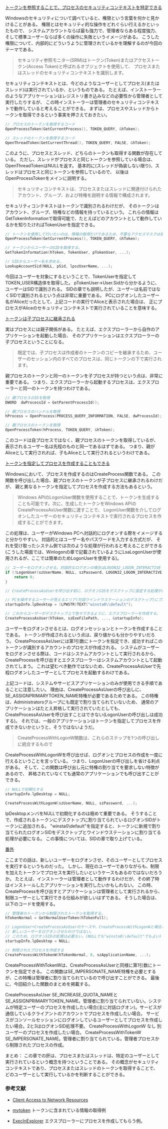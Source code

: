 ﻿
[トークンを参照することで、プロセスのセキュリティコンテキストを特定できる](7.4.2.c_トークン/01_token_user/01_token_user.cpp)

Windowsのセキュリティについて調べていると、権限という言葉を何かと見かけることがある。
権限とはセキュリティ的な操作をどれぐらい行えるかといったもので、
システムアカウントならば最も強力で、管理者ならある程度強力、そして標準ユーザーならば多くの操作に失敗というイメージがある。
こうした権限について、内部的にどういうように管理されているかを理解するのが今回のテーマである。

>セキュリティ参照モニター(SRM)はトークン(Token)またはアクセストークン(Access Token)と呼ばれるオブジェクトを使用して、
>プロセスまたはスレッドのセキュリティコンテキストを識別します。

セキュリティコンテキストとは、今どのようなユーザーとしてプロセス(またはスレッド)は実行されているか、というものである。
たとえば、インストーラーのようなアプリケーションはレジストリ書き込みなどの必要性から管理者として実行したりするが、
この時インストーラーは管理者のセキュリティコンテキストで動作していると考えることができる。
まずは、プロセスやスレッドからトークンを取得できるという事実を押さえておきたい。

```cpp
// プロセスのトークンを取得するコード
OpenProcessToken(GetCurrentProcess(), TOKEN_QUERY, &hToken);

// スレッドのトークンを取得するコード
OpenThreadToken(GetCurrentThread(), TOKEN_QUERY, FALSE, &hToken);
```

このように、プロセスとスレッド、どちらのトークンも取得する関数が存在している。
ただし、スレッドがプロセスと同じトークンを参照している場合は、OpenThreadTokenはNULLを返す。
基本的に(スレッドが偽装しない限り)、スレッドはプロセスと同じトークンを参照しているので、
以後はOpenProcessTokenをメインに説明する。

>セキュリティコンテキストは、プロセスまたはスレッドに関連付けられたアカウント、グループ、および特権を説明する情報で構成されます。

セキュリティコンテキストはトークンで識別されるわけだが、
そのトークンはアカウント、グループ、特権などの情報を持っているという。
これらの情報はGetTokenInformationで取得可能で、たとえばどのアカウントとして動作しているかを知りたければTokenUserを指定できる。

```cpp
// トークンを使用して行いたいのは、情報の取得だけであるため、不要なアクセスマスクは指定しない。
OpenProcessToken(GetCurrentProcess(), TOKEN_QUERY, &hToken);

// トークンからユーザーのSIDを取得する。
GetTokenInformation(hToken, TokenUser, pTokenUser, ...);

// SIDからユーザー名を求める。
LookupAccountSid(NULL, pSid, lpszUserName, ...);
```

今回はユーザーを対象にするということで、TokenUserを指定してTOKEN_USER構造体を取得した。
pTokenUser->User.Sidから分かるように、ユーザーはSIDで識別される。
SIDの章でも説明したが、ユーザーは名前ではなくSIDで識別されるという点は非常に重要である。
PCにログオンしたユーザー名がAliceだったとして、上記コードの実行でAliceと表示された場合は、
正にプロセスがAliceのセキュリティコンテキストで実行されていることを意味する。

[トークンは子プロセスに継承される](7.4.2.c_トークン/02_parent_process/02_parent_process.cpp)

実はプロセスには親子関係がある。
たとえば、エクスプローラーから自作のアプリケーションを起動した場合、
そのアプリケーションはエクスプローラーの子プロセスということになる。

>既定では、子プロセスは作成者のトークンのコピーを継承するため、ユーザーのセッション内のすべてのプロセスは、同じトークンの下で実行されます。

親プロセスのトークンと同一のトークンを子プロセスが持つという点は、非常に重要である。
つまり、エクスプローラーから起動するプロセスは、エクスプローラーと同一のトークンを持つわけである。

```cpp
// 親プロセスのIDを取得
DWORD  dwProcessId = GetParentProcessId();

// 親プロセスのハンドルを取得
hProcess = OpenProcess(PROCESS_QUERY_INFORMATION, FALSE, dwProcessId);

// 親プロセスのトークンを取得
OpenProcessToken(hProcess, TOKEN_QUERY, &hToken);
```

このコードは自プロセスではなく、親プロセスのトークンを取得しているが、
表示されるユーザー名は先程のものと同一であるはずである。
つまり、親がAliceとして実行されれば、子もAliceとして実行されるというわけである。

[トークンを指定してプロセスを作成することもできる](7.4.2.c_トークン/03_create_process_logonw/03_create_process_logonw.cpp)

Windowsにおいて、プロセスを作成するのはCreateProcess関数である。
この関数を呼び出した場合、親プロセスのトークンが子プロセスに継承されるわけだが、
親と異なるトークンを指定してプロセスを作成する方法もあるという。

>Windows APIのLogonUser関数を使用することで、トークンを生成することも可能です。次に、生成したトークンをWindows APIのCreateProcessAsUser関数に渡すことで、
>LogonUser関数を介してログオンしたユーザーのセキュリティコンテキストで実行されるプロセスを作成することができます。

この処理は、ユーザーがWindows PCへ対話的にログオンする際をイメージすると分かりやすい。
対話的とはユーザー名やパスワードを入力する方式だが、
それを受け取ったシステム側では次のような処理が行われると考えることができる
(こうした場面では、Winlogonの章で記載されているようにLsaLogonUserが使用されるが、ここでは簡単のためLogonUserを使用する)。

```cpp
// ユーザーをログオンさせる。対話的なログオンの場合はLOGON32_LOGON_INTERACTIVE
if (!LogonUser(szUserName, NULL, szPassword, LOGON32_LOGON_INTERACTIVE, LOGON32_PROVIDER_DEFAULT, &hToken)) {
	return 0;
}

// CreateProcessAsUserを呼び出す前に、ログオンSIDをデスクトップに設定する処理が必要だがここでは省略

// PCを操作するユーザーが見えるエリア(対話ウインドウステーションのデスクトップ)にプロセスを作成するよう指定
startupInfo.lpDesktop = (LPWSTR)TEXT("winsta0\\default");

// これからユーザーがデスクトップ上で色々できるように、エクスプローラーを作成する。
CreateProcessAsUser(hToken, szExeFilePath, ..., &startupInfo);
```

ユーザーをログオンさせるとは、ログオンセッションとトークンを作成することである。
トークンが作成されるという点は、戻り値からも分かりやすいだろう。
CreateProcessAsUserには第1引数にトークンを指定でき、成功すればこのトークンが識別するアカウントのプロセスが作成される。
システムがユーザーをログオンさせる際は、コードはシステムアカウントとして実行されるから、
CreateProcessを呼び出すとエクスプローラーはシステムアカウントとして起動されてしまう。
これは望むべき動作ではないため、CreateProcessAsUserで先程ログオンしたユーザーとしてプロセスを起動するわけである。

上記コードは、システムやサービスアプリケーションのみが使用できる手順であることに注意したい。
理由は、CreateProcessAsUserの呼び出しに、SE_ASSIGNPRIMARYTOKEN_NAME特権が必要であるためである。
この特権は、Administratorsグループにも既定で割り当てられていないため、
通常のアプリケーションはたとえ昇格して実行されていたとしても、CreateProcessAsUserを呼び出すことはできない(LogonUserの呼び出しは成功する)。
それでは、一般のアプリケーションはトークンを指定してプロセスを作成できないかというと、そうではないようだ。

>CreateProcessWithLogonW関数は、これらのステップを1つの呼び出しに統合するもので

CreateProcessWithLogonWを呼び出せば、ログオンとプロセスの作成を一度に行えるということを言っている。
つまり、LogonUserの呼び出しを省ける利点がある。
そして、この関数は呼び出し元に特権の割り当てを要求しない特徴があるので、
昇格されていなくても通常のアプリケーションでも呼び出すことができる。

```cpp
// NULLで初期化する
startupInfo.lpDesktop = NULL;

CreateProcessWithLogonW(szUserName, NULL, szPassword, ...);
```

lpDesktopメンバをNULLで初期化するのは極めて重要である。
そうすることで、作成されるトークンにデスクトップに割り当てられているログオンSIDがトークンに追加される。
"winsta0\\default"を指定すると、トークンに新規で割り当てられたログオンSIDをデスクトップとウインドウステーションに割り当てる処理が必要になる。
この事情については、SIDの章で取り上げている。

[番外](7.4.2.c_トークン/04_create_process_tokenw/04_create_process_tokenw.cpp)

ここまでの話は、新しいユーザーをログオンさせ、そのユーザーとしてプロセスを実行するというものだった。
しかし、現在のユーザーでありながらも、制限を加えたトークンでプロセスを実行したいというケースもあるのではないだろうか。
たとえば、インストーラーは管理者として動作するわけだが、その終了時はインストールしたアプリケーションを実行したいかもしれない。
この時、CreateProcessを呼び出すとアプリケーションは管理者として実行されるから、制限ユーザーとして実行できる仕組みが欲しいはずである。
そうした場合は、以下のコードを使用する。

```cpp
// 管理者のトークンから制限されたトークンを取得する。
hTokenNormal = GetNormalUserToken(hTokenFull);

// LogonUser+CreateProcessAsUserのケースや、CreateProcessWithLogonWと場合と異なり、
// 新しいユーザーをログオンさせたわけではない。
// このため、ログオンSIDの処理は必要ない。(NULLでも"winsta0\\default"でもよい)
startupInfo.lpDesktop = NULL;

// 制限されたプロセスを作成する
CreateProcessWithTokenW(hTokenNormal, 0, szApplicationName, ...);
```

CreateProcessWithTokenWは、CreateProcessAsUserと同様に第1引数にトークンを指定できる。
この関数はSE_IMPERSONATE_NAME特権を必要とするが、この特権は管理者に割り当てられているので呼び出すことができる。
最後に、今回紹介した関数のまとめを掲載する。

CreateProcessAsUser SE_INCREASE_QUOTA_NAMEとSE_ASSIGNPRIMARYTOKEN_NAME。管理者に割り当てられていない。システムが特定ユーザーのプロセスを作成したい場合(主に対話ログオン)。サービスが通信しているクライアントのアカウントでプロセスを作成したい場合。
サービスがコンソールセッションにログオンしているユーザーとしてプロセスを作成したい場合。2と3はログオンSID処理不要。
CreateProcessWithLogonW なし 別ユーザーのプロセスを作成したい場合。
CreateProcessWithTokenW SE_IMPERSONATE_NAME。管理者に割り当てられている。管理者プロセスから制限されたプロセスの作成。

まとめ：
この章での肝は、プロセスまたはスレッドは、特定のユーザーとして実行されているという概念を持つということである。
その概念がセキュリティコンテキストであり、プロセスまたはスレッドのトークンを取得することで、
どのユーザーとして実行しているかを判断することができる。

### 参考文献

- [Client Access to Network Resources](https://docs.microsoft.com/en-us/windows/desktop/secauthz/client-access-to-network-resources)

- [mytoken](https://github.com/Microsoft/Windows-classic-samples/tree/master/Samples/Win7Samples/security/authorization/mytoken)
トークンに含まれている情報の取得例

- [ExecInExplorer](https://github.com/Microsoft/Windows-classic-samples/tree/master/Samples/Win7Samples/winui/shell/appplatform/ExecInExplorer)
エクスプローラーにプロセスを作成してもらう例。

